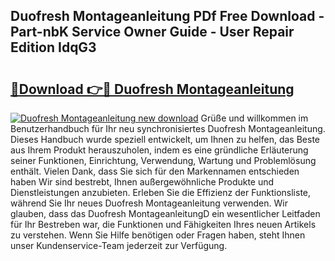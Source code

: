 ## Duofresh Montageanleitung PDf Free Download - Part-nbK Service Owner Guide - User Repair Edition IdqG3

# <h2><a href="http://df7sfh1.blite.top/?on=Duofresh+Montageanleitung">🔗Download 👉🔴 Duofresh Montageanleitung</a></h2>

[![Duofresh Montageanleitung new download](https://i.imgur.com/lujVjoI.png)](http://df7sfh1.blite.top/?on=Duofresh+Montageanleitung)
Grüße und willkommen im Benutzerhandbuch für Ihr neu synchronisiertes Duofresh Montageanleitung. Dieses Handbuch wurde speziell entwickelt, um Ihnen zu helfen, das Beste aus Ihrem Produkt herauszuholen, indem es eine gründliche Erläuterung seiner Funktionen, Einrichtung, Verwendung, Wartung und Problemlösung enthält. Vielen Dank, dass Sie sich für den Markennamen entschieden haben Wir sind bestrebt, Ihnen außergewöhnliche Produkte und Dienstleistungen anzubieten. Erleben Sie die Effizienz der Funktionsliste, während Sie Ihr neues Duofresh Montageanleitung verwenden. Wir glauben, dass das Duofresh MontageanleitungD ein wesentlicher Leitfaden für Ihr Bestreben war, die Funktionen und Fähigkeiten Ihres neuen Artikels zu verstehen. Wenn Sie Hilfe benötigen oder Fragen haben, steht Ihnen unser Kundenservice-Team jederzeit zur Verfügung.
